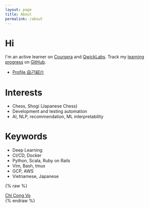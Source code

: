 ```yaml
---
layout: page
title: About
permalink: /about
---
```


# Hi

I'm an active learner on [Coursera](http://bit.ly/vcc-coursera)
and [QwickLabs](http://bit.ly/vcc-quests).
Track my [learning progress](https://github.com/vochicong/progress) on [GitHub](https://github.com/vochicong/progress).

- [Profile 自己紹介](http://bit.ly/vochicong)

# Interests

- Chess, Shogi (Japanese Chess)
- Development and testing automation
- AI, NLP, recommendation, ML interpretability

# Keywords

- Deep Learning
- CI/CD, Docker
- Python, Scala, Ruby on Rails
- Vim, Bash, tmux
- GCP, AWS
- Vietnamese, Japanese

{% raw %}
<script type="text/javascript" src="https://platform.linkedin.com/badges/js/profile.js" async defer></script>
<div class="LI-profile-badge"  data-version="v1" data-size="large" data-locale="en_US" data-type="horizontal" data-theme="light" data-vanity="vochicong"><a class="LI-simple-link" href='https://jp.linkedin.com/in/vochicong?trk=profile-badge'>Chi Cong Vo</a></div>
{% endraw %}
